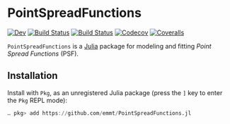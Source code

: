 # PointSpreadFunctions

[![Dev](https://img.shields.io/badge/docs-dev-blue.svg)](https://emmt.github.io/PointSpreadFunctions.jl/dev)
[![Build Status](https://travis-ci.com/emmt/PointSpreadFunctions.jl.svg?branch=master)](https://travis-ci.com/emmt/PointSpreadFunctions.jl)
[![Build Status](https://ci.appveyor.com/api/projects/status/github/emmt/PointSpreadFunctions.jl?svg=true)](https://ci.appveyor.com/project/emmt/PointSpreadFunctions-jl)
[![Codecov](https://codecov.io/gh/emmt/PointSpreadFunctions.jl/branch/master/graph/badge.svg)](https://codecov.io/gh/emmt/PointSpreadFunctions.jl)
[![Coveralls](https://coveralls.io/repos/github/emmt/PointSpreadFunctions.jl/badge.svg?branch=master)](https://coveralls.io/github/emmt/PointSpreadFunctions.jl?branch=master)

`PointSpreadFunctions` is a [Julia](https://julialang.org/) package for
modeling and fitting *Point Spread Functions* (PSF).


## Installation

Install with `Pkg`, as an unregistered Julia package (press the `]` key to
enter the `Pkg` REPL mode):

```julia
… pkg> add https://github.com/emmt/PointSpreadFunctions.jl
```
